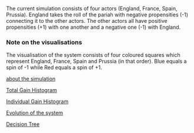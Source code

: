 The current simulation consists of four actors (England, France, Spain, Prussia).
England takes the roll of the pariah with negative propensities (-1) connecting it to the other actors.
The other actors all have positive propensities (+1) with one another and a negative one (-1) with England.


### Note on the visualisations
The visualisation of the system consists of four coloured squares which represent England, France, Spain and Prussia (in that order).
Blue equals a spin of -1 while Red equals a spin of +1.

<a href="about/more_information">about the simulation</a>

<a href="DegeneracyData/Total/GainHist.html">Total Gain Histogram</a>

<a href="DegeneracyData/Individual/IndividualGainHist.html">Individual Gain Histogram</a>

<a href="EvolutionData/Evolution.html">Evolution of the system</a>

<a href="TreeData/Tree.html">Decision Tree</a>
